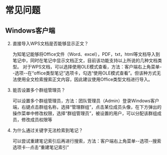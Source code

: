 # 常见问题



## Windows客户端


2. 直接导入WPS文档是否能够显示正文？

	为知笔记能够将Office文件（Word、excel），PDF，txt，html等文档导入到笔记中，同时在笔记中显示文档正文，目前该功能支持以上所说的几种文档类型。
	对于WPS文档，可以选择使用OLE模式查看，方法：客户端右上角菜单--选项--在“office类型笔记”选项卡，勾选“使用OLE模式查看”。但该种方式无法使用全文检索搜索正文内容，因此建议使用Office类型文档进行导入。
	
4. 能否设置多个群组管理员？

	可以设置多个群组管理员，方法：团队管理员（Admin）登录Windows客户端，右键点击群组名称，选择“管理群组”，点击某位成员头像，在下方弹出的操作菜单中修改权限，选择“群组管理员”，被设置的用户，可以分配该群组成员，修改成员权限等
	
5. 为什么通过关键字无法检索到笔记？

	可以尝试重建笔记索引后再进行搜索，方法：客户端右上角菜单--选项--搜索选项卡--点击“重建笔记索引”
